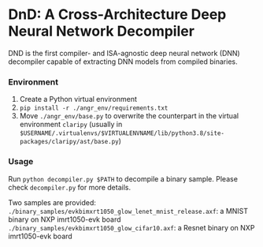 # DnD: A Cross-Architecture Deep Neural Network Decompiler

DND is the first compiler- and ISA-agnostic deep neural network (DNN) decompiler capable of extracting DNN models from compiled binaries. 

### Environment  
1. Create a Python virtual environment
2. `pip install -r ./angr_env/requirements.txt `
3. Move `./angr_env/base.py` to overwrite the counterpart in the virtual environment `claripy` (usually in `$USERNAME/.virtualenvs/$VIRTUALENVNAME/lib/python3.8/site-packages/claripy/ast/base.py`) 

### Usage
Run `python decompiler.py $PATH` to decompile a binary sample. Please check `decompiler.py` for more details.

Two samples are provided:
`./binary_samples/evkbimxrt1050_glow_lenet_mnist_release.axf`: a MNIST binary on NXP imrt1050-evk board
`./binary_samples/evkbimxrt1050_glow_cifar10.axf`: a Resnet binary on NXP imrt1050-evk board
